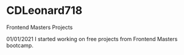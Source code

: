 # CDLeonard718
Frontend Masters Projects

01/01/2021 I started working on free projects from Frontend Masters bootcamp.
